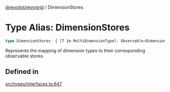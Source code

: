 [@revolist/revogrid](README.md) / DimensionStores

# Type Alias: DimensionStores

```ts
type DimensionStores: { [T in MultiDimensionType]: Observable<DimensionSettingsState> };
```

Represents the mapping of dimension types to their corresponding observable stores.

## Defined in

[src/types/interfaces.ts:647](https://github.com/revolist/revogrid/blob/477507f867ff98f395e0119897545945e222b246/src/types/interfaces.ts#L647)
